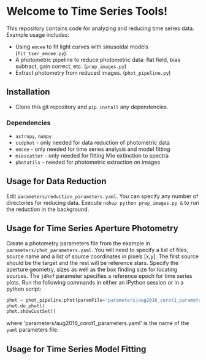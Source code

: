 # Welcome to Time Series Tools!
This repository contains code for analyzing and reducing time series data.
Example usage includes:

 - Using `emcee` to fit light curves with sinusoidal models (`fit_tser_emcee.py`).
 - A photometric pipeline to reduce photometric data: flat field, bias subtract, gain correct, etc. (`prep_images.py`)
 - Extract photometry from reduced images. (`phot_pipeline.py`)

## Installation
 - Clone this git repository and `pip install` any dependencies.

### Dependencies
 - `astropy`, `numpy`
 - `ccdphot` - only needed for data reduction of photometric data
 - `emcee` - only needed for time series analysis and model fitting
 - `miescatter` - only needed for fitting Mie extinction to spectra
 - `photutils` - needed for photometric extraction on images

## Usage for Data Reduction
Edit `parameters/reduction_parameters.yaml`. You can specify any number of directories for reducing data.
Execute `nohup python prep_images.py &` to run the reduction in the background.

## Usage for Time Series Aperture Photometry
Create a photometry parameters file from the example in `parameters/phot_parameters.yaml`.
You will need to specify a list of files, source name and a list of source coordinates in pixels [x,y].
The first source should be the target and the rest will be reference stars.
Specify the aperture geometry, sizes as well as the box finding size for locating sources.
The `jdRef` parameter specifies a reference epoch for time series plots.
Run the following commands in either an iPython session or in a python script:

```python
phot = phot_pipeline.phot(paramFile='parameters/aug2016_corot1_parameters.yaml')
phot.do_phot()
phot.showCustSet()
```
where 'parameters/aug2016_corot1_parameters.yaml' is the name of the `yaml` parameters file.

## Usage for Time Series Model Fitting
